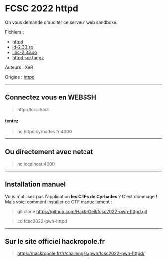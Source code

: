 # FCSC 2022 httpd

On vous demande d'auditer ce serveur web sandboxé.


Fichiers :
- [httpd](httpd)
- [ld-2.33.so](ld-2.33.so)
- [libc-2.33.so](libc-2.33.so)
- [httpd.src.tar.gz](httpd.src.tar.gz)


Auteurs : XeR

Origine : [httpd](https://hackropole.fr/fr/challenges/pwn/fcsc2022-pwn-httpd/)

-----------


## Connectez vous en WEBSSH
> http://localhost

#### tentez 
> nc httpd.cyrhades.fr:4000

-----------

## Ou directement avec netcat
> nc localhost:4000


-----------

## Installation manuel
Vous n'utilisez pas l'application **les CTFs de Cyrhades** ? C'est dommage !
Mais voici comment installer ce CTF manuellement :

> git clone https://github.com/Hack-Oeil/fcsc2022-pwn-httpd.git

> cd fcsc2022-pwn-httpd


-----------

## Sur le site officiel hackropole.fr
> https://hackropole.fr/fr/challenges/pwn/fcsc2022-pwn-httpd/